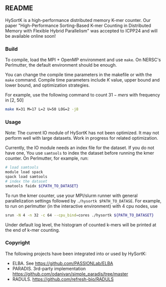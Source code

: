 ## README

HySortK is a high-performance distributed memory K-mer counter. 
Our paper "High-Performance Sorting-Based K-mer Counting in Distributed Memory with Flexible Hybrid Parallelism" was accepted to ICPP24 and will be available online soon!

### Build

To compile, load the MPI + OpenMP environment and use `make`. On NERSC's Perlmutter, the default environment should be enough. 

You can change the compile time parameters in the makefile or with the `make` command. Compile time parameters include $K$ value, upper bound and lower bound, and optimization strategies.

For example, use the following command to count $31-mers$ with frequency in [2, 50]

```sh
make K=31 M=17 L=2 U=50 LOG=2 -j8
```

### Usage

Note: The current IO module of HySortK has not been optimized. It may not perform well with large datasets. Work in progress for related optimization.

Currently, the IO module needs an index file for the dataset. If you do not have one, You use `samtools` to index the dataset before running the kmer counter. On Perlmutter, for example, run:

```sh
# load samtools
module load spack
spack load samtools
# index the dataset
smatools faidx ${PATH_TO_DATASET}
```

To run the kmer counter, use your MPI/slurm runner with general parallelization settings followed by `./hysortk $PATH_TO_DATASE`. For example, to run on perlmutter (in the interactive environment) with 4 cpu nodes, use

```sh
srun -N 4 -n 32 -c 64 --cpu_bind=cores ./hysortk ${PATH_TO_DATASET}
```

Under default log level, the histogram of counted k-mers will be printed at the end of k-mer counting.

### Copyright

The following projects have been integrated into or used by HySortK:
- ELBA. See https://github.com/PASSIONLab/ELBA
- PARADIS. 3rd-party implementation  https://github.com/odanivan/simple_paradis/tree/master
- RADULS. https://github.com/refresh-bio/RADULS
